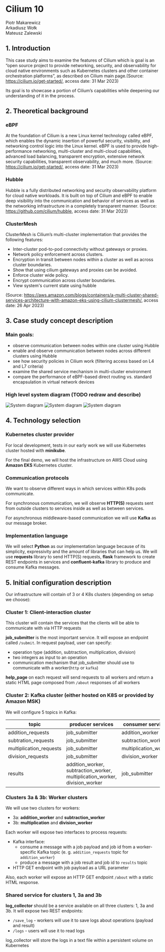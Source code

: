 # Cilium 10

Piotr Makarewicz  
Arkadiusz Wołk  
Mateusz Zalewski  

## 1. Introduction
This case study aims to examine the features of Cilium which is goal is an “open source project to provide networking, security, and observability for cloud native environments such as Kubernetes clusters and other container orchestration platforms”, as described on Cilium main page.(Source: https://cilium.io/get-started/, access date: 31 Mar 2023)

Its goal is to showcase a portion of Cilium’s capabilities while deepening our understanding of it in the process.

## 2. Theoretical background

### eBPF

At the foundation of Cilium is a new Linux kernel technology called eBPF, which enables the dynamic insertion of powerful security, visibility, and networking control logic into the Linux kernel. eBPF is used to provide high-performance networking, multi-cluster and multi-cloud capabilities, advanced load balancing, transparent encryption, extensive network security capabilities, transparent observability, and much more. (Source: https://cilium.io/get-started/, access date: 31 Mar 2023)

### Hubble

Hubble is a fully distributed networking and security observability platform for cloud native workloads. It is built on top of Cilium and eBPF to enable deep visibility into the communication and behavior of services as well as the networking infrastructure in a completely transparent manner. (Source: https://github.com/cilium/hubble, access date: 31 Mar 2023)

### ClusterMesh
ClusterMesh is Cilium’s multi-cluster implementation that provides the following features:
- Inter-cluster pod-to-pod connectivity without gateways or proxies.
- Network policy enforcement across clusters.
- Encryption in transit between nodes within a cluster as well as across cluster boundaries.
- Show that using cilium gateways and proxies can be avoided.
- Enforce cluster wide policy.
- Encrypt communication across cluster boundaries.
- View system's current state using hubble

(Source: https://aws.amazon.com/blogs/containers/a-multi-cluster-shared-services-architecture-with-amazon-eks-using-cilium-clustermesh/, access date: 26 Apr 2023)

## 3. Case study concept description

### Main goals:
 - observe communication between nodes within one cluster using Hubble
 - enable and observe communication between nodes across different clusters using Hubble
 - see how security policies in Cilium work (filtering access based on L4 and L7 criteria)
 - examine the shared service mechanism in multi-cluster environment
 - compare the performance of eBPF-based direct routing vs. standard encapsulation in virtual network devices


### High level system diagram (TODO redraw and describe)
![System diagram](README_files/diag1.png "System diagram #1")
![System diagram](README_files/diag2.png "System diagram #2")
![System diagram](README_files/diagram_2.png "System diagram")


## 4. Technology selection

### Kubernetes cluster provider

For local development, tests in our early work we will use Kubernetes cluster hosted with **minikube**.

For the final demo, we will host the infrastructure on AWS Cloud using **Amazon EKS** Kubernetes cluster.

### Communication protocols

We want to observe different ways in which services within K8s pods communicate.

For synchronous communication, we will observe **HTTP(S)** requests sent from outside clusters to services inside as well as between services.

For asynchronous middleware-based communication we will use **Kafka** as our message broker.

### Implementation language

We will select **Python** as our implementation language because of its simplicity, expressivity and the amount of libraries that can help us. We will use **requests** library to send HTTP(S) requests, **flask** framework to create REST endpoints in services and **confluent-kafka** library to produce and consume Kafka messages.


## 5. Initial configuration description

Our infrastructure will contain of 3 or 4 K8s clusters (depending on setup we choose):

### Cluster 1: Client-interaction cluster

This cluster will contain the services that the clients will be able to communicate with via HTTP requests

**job_submitter** is the most important service. It will expose an endpoint called `/submit`. In request payload, user can specify:
 - operation type (addition, subtraction, multiplication, division)
 - two integers as input to an operation
 - communication mechanism that job_submitter should use to communicate with a worker(`http` or `kafka`)

**help_page** on each request will send requests to all workers and return a static HTML page composed from `/about` responses of all workers

### Cluster 2: Kafka cluster (either hosted on K8S or provided by Amazon MSK)

We will configure 5 topics in Kafka:

| topic | producer services | consumer services |
|-------|-----------|-----------|
| addition_requests | job_submitter | addition_worker |
| subtration_requests | job_submitter | subtraction_worker |
| multiplication_requests | job_submitter | multiplication_worker |
| division_requests | job_submitter | division_worker |
| results | addition_worker, subtraction_worker, multiplication_worker, division_worker| job_submitter

### Clusters 3a & 3b: Worker clusters

We will use two clusters for workers:
 - 3a: **addition_worker** and **subtraction_worker**
 - 3b: **multiplication** and **division_worker**

Each worker will expose two interfaces to process requests:

 - Kafka interface:
   - consume a message with a job payload and job id from a worker-specific Kafka topic (e. g. `addition_requests` topic for `addition_worker`)
   - produce a message with a job result and job id to `results` topic
 - HTTP GET endpoint with job payload as a URL parameter

Also, each worker will expose an HTTP GET endpoint `/about` with a static HTML response.

### Shared service for clusters 1, 3a and 3b

**log_collector** should be a service available on all three clusters: 1, 3a and 3b. It will expose two REST endpoints:
 - `/save_log` - workers will use it to save logs about operations (payload and result)
 - `/logs` - users will use it to read logs 

log_collector will store the logs in a text file within a persistent volume on Kubernetes
